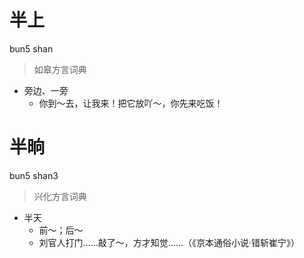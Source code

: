 # 半上
bun5 shan
> 如皋方言词典
- 旁边、一旁
  - 你到～去，让我来！把它放吖～，你先来吃饭！

# 半晌
bun5 shan3
> 兴化方言词典
- 半天
  - 前～；后～
  - 刘官人打门……敲了～，方才知觉……（《京本通俗小说·错斩崔宁》）
